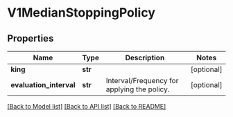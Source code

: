 # V1MedianStoppingPolicy

## Properties
Name | Type | Description | Notes
------------ | ------------- | ------------- | -------------
**king** | **str** |  | [optional] 
**evaluation_interval** | **str** | Interval/Frequency for applying the policy. | [optional] 

[[Back to Model list]](../README.md#documentation-for-models) [[Back to API list]](../README.md#documentation-for-api-endpoints) [[Back to README]](../README.md)


